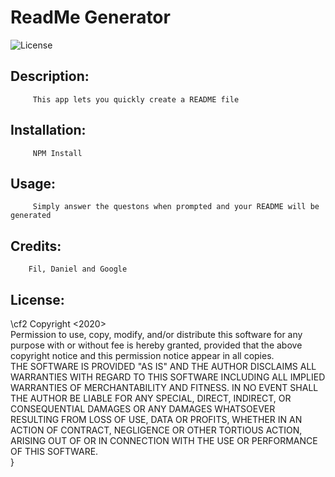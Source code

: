 

# ReadMe Generator
![License](https://img.shields.io/badge/Readme-100%25-green)

## Description: 

         This app lets you quickly create a README file

## Installation:

         NPM Install

## Usage:

         Simply answer the questons when prompted and your README will be generated

## Credits:

        Fil, Daniel and Google

## License:
    

    
    
\cf2 Copyright <2020> <Shaun Samoridny>\
Permission to use, copy, modify, and/or distribute this software for any purpose with or without fee is hereby granted, provided that the above copyright notice and this permission notice appear in all copies.\
THE SOFTWARE IS PROVIDED "AS IS" AND THE AUTHOR DISCLAIMS ALL WARRANTIES WITH REGARD TO THIS SOFTWARE INCLUDING ALL IMPLIED WARRANTIES OF MERCHANTABILITY AND FITNESS. IN NO EVENT SHALL THE AUTHOR BE LIABLE FOR ANY SPECIAL, DIRECT, INDIRECT, OR CONSEQUENTIAL DAMAGES OR ANY DAMAGES WHATSOEVER RESULTING FROM LOSS OF USE, DATA OR PROFITS, WHETHER IN AN ACTION OF CONTRACT, NEGLIGENCE OR OTHER TORTIOUS ACTION, ARISING OUT OF OR IN CONNECTION WITH THE USE OR PERFORMANCE OF THIS SOFTWARE.\
}
      

   
